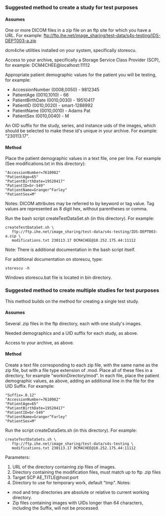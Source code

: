### Suggested method to create a study for test purposes

#### Assumes

One or more DICOM files in a zip file on an ftp site for which you have
a URL. For example:
ftp://ftp.ihe.net/image_sharing/test-data/s4s-testing/IDS-DEPT003-a.zip

dcm4che utilities installed on your system, specifically storescu.

Access to your archive, specifically a Storage Service Class Provider
(SCP), for example: DCM4CHEE@localhost:11112

Appropriate patient demographic values for the patient you will be
testing, for example:
- AccessionNumber (0008,0050)  - 9812345
- PatientAge (0010,1010)       -  66
- PatientBirthDate (0010,0030) - 19510417
- PatientID (0010,0020)        - smart-1288992
- PatientName (0010,0010)      - Adams Pat
- PatientSex (0010,0040)       - M

An OID suffix for the study, series, and instance uids of the images,
which should be selected to make these id's unique in your archive. For
example:  "230113.17".

#### Method

Place the patient demographic values in a text file, one per line. For
example (See modifications.txt in this directory):
```
"AccessionNumber=7610982"
"PatientAge=65"
"PatientBirthDate=19520417"
"PatientID=br-549"
"PatientName=Granger^Farley"
"PatientSex=M"
```
Notes: DICOM attributes may be referred to by keyword or tag value. Tag
values are represented as 8 digit hex, without parentheses or comma.

Run the bash script createTestDataSet.sh (in this directory).
For example:
```
createTestDataSet.sh \
   ftp://ftp.ihe.net/image_sharing/test-data/s4s-testing/IDS-DEPT003-a.zip \
   modifications.txt 230113.17 DCM4CHEE@10.252.175.44:11112
```
Note: There is additional documentation in the bash script itself.

For additional documentation on storescu, type:
```
storescu -h
```
Windows storescu.bat file is located in bin directory.

### Suggested method to create multiple studies for test purposes

This method builds on the method for creating a single test study.

#### Assumes

Several .zip files in the ftp directory, each with one study's images.

Needed demographics and a UID suffix for each study, as above.

Access to your archive, as above.

#### Method

Create a text file corresponding to each zip file, with the same name as
the zip file, but with a file type extension of .mod. Place all of these
files in a directory, for example "workinDirectory/mod". In each file,
place the patient demographic values, as above, adding an additional
line in the file for the UID Suffix. For example:
```
"Suffix=.0.12"
"AccessionNumber=7610982"
"PatientAge=65"
"PatientBirthDate=19520417"
"PatientID=br-549"
"PatientName=Granger^Farley"
"PatientSex=M"
```
Run the script createDataSets.sh (in this directory). For example:
```
createTestDataSets.sh \
   ftp://ftp.ihe.net/image_sharing/test-data/s4s-testing \
   modifications.txt 230113.17 DCM4CHEE@10.252.175.44:11112
```
Parameters:
1. URL of the directory containing zip files of images.
2. Directory containing the modification files, must match up to ftp .zip files
3. Target SCP AE_TITLE@host:port
4. Directory to use for temporary work, default "tmp".
Notes:
- mod and tmp directories are absolute or relative to current working
directory.
- Zip files containing images with UIDs longer than 64 characters,
including the Suffix, will not be processed.











